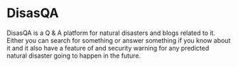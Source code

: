 # DisasQA
DisasQA is a Q & A platform for natural disasters and blogs related to it. Either you can search for something or answer something if you know about it and it also have a feature of and security warning for any predicted natural disaster going to happen in the future.
